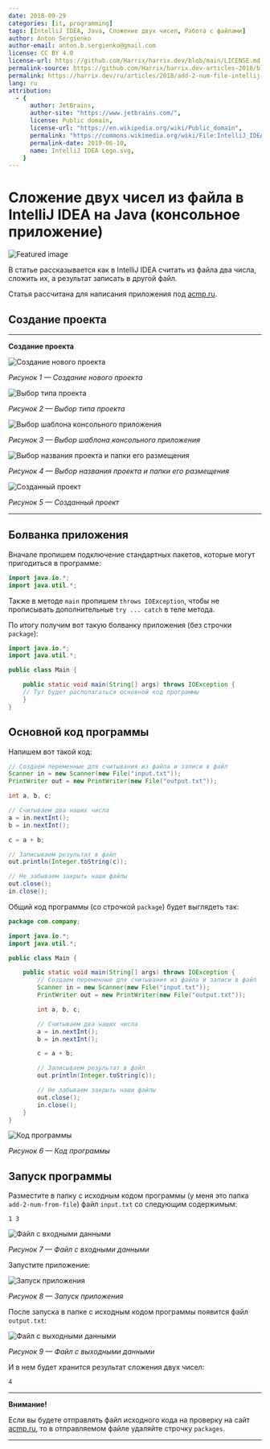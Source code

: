 ```yaml
---
date: 2018-09-29
categories: [it, programming]
tags: [IntelliJ IDEA, Java, Сложение двух чисел, Работа с файлами]
author: Anton Sergienko
author-email: anton.b.sergienko@gmail.com
license: CC BY 4.0
license-url: https://github.com/Harrix/harrix.dev/blob/main/LICENSE.md
permalink-source: https://github.com/Harrix/harrix.dev-articles-2018/blob/main/add-2-num-file-intellij-idea/add-2-num-file-intellij-idea.md
permalink: https://harrix.dev/ru/articles/2018/add-2-num-file-intellij-idea/
lang: ru
attribution:
  - {
      author: JetBrains,
      author-site: "https://www.jetbrains.com/",
      license: Public domain,
      license-url: "https://en.wikipedia.org/wiki/Public_domain",
      permalink: "https://commons.wikimedia.org/wiki/File:IntelliJ_IDEA_Logo.svg",
      permalink-date: 2019-06-10,
      name: IntelliJ IDEA Logo.svg,
    }
---
```


# Сложение двух чисел из файла в IntelliJ IDEA на Java (консольное приложение)

![Featured image](featured-image.svg)

В статье рассказывается как в IntelliJ IDEA считать из файла два числа, сложить их, а результат записать в другой файл.

Статья рассчитана для написания приложения под [acmp.ru](//acmp.ru/).

## Создание проекта

---

**Создание проекта** <!-- !details -->

![Создание нового проекта](img/new-project_01.png)

_Рисунок 1 — Создание нового проекта_

![Выбор типа проекта](img/new-project_02.png)

_Рисунок 2 — Выбор типа проекта_

![Выбор шаблона консольного приложения](img/new-project_03.png)

_Рисунок 3 — Выбор шаблона консольного приложения_

![Выбор названия проекта и папки его размещения](img/new-project_04.png)

_Рисунок 4 — Выбор названия проекта и папки его размещения_

![Созданный проект](img/new-project_05.png)

_Рисунок 5 — Созданный проект_

---

## Болванка приложения

Вначале пропишем подключение стандартных пакетов, которые могут пригодиться в программе:

```java
import java.io.*;
import java.util.*;
```

Также в методе `main` пропишем `throws IOException`, чтобы не прописывать дополнительные `try ... catch` в теле метода.

По итогу получим вот такую болванку приложения (без строчки `package`):

```java
import java.io.*;
import java.util.*;

public class Main {

    public static void main(String[] args) throws IOException {
    // Тут будет располагаться основной код программы
    }
}
```

## Основной код программы

Напишем вот такой код:

```java
// Создаем переменные для считывания из файла и записи в файл
Scanner in = new Scanner(new File("input.txt"));
PrintWriter out = new PrintWriter(new File("output.txt"));

int a, b, c;

// Считываем два наших числа
a = in.nextInt();
b = in.nextInt();

c = a + b;

// Записываем результат в файл
out.println(Integer.toString(c));

// Не забываем закрыть наши файлы
out.close();
in.close();
```

Общий код программы (со строчкой `package`) будет выглядеть так:

```java
package com.company;

import java.io.*;
import java.util.*;

public class Main {

    public static void main(String[] args) throws IOException {
        // Создаем переменные для считывания из файла и записи в файл
        Scanner in = new Scanner(new File("input.txt"));
        PrintWriter out = new PrintWriter(new File("output.txt"));

        int a, b, c;

        // Считываем два наших числа
        a = in.nextInt();
        b = in.nextInt();

        c = a + b;

        // Записываем результат в файл
        out.println(Integer.toString(c));

        // Не забываем закрыть наши файлы
        out.close();
        in.close();
    }
}
```

![Код программы](img/java.png)

_Рисунок 6 — Код программы_

## Запуск программы

Разместите в папку с исходным кодом программы (у меня это папка `add-2-num-from-file`) файл `input.txt` со следующим содержимым:

```text
1 3
```

![Файл с входными данными](img/input.png)

_Рисунок 7 — Файл с входными данными_

Запустите приложение:

![Запуск приложения](img/run.png)

_Рисунок 8 — Запуск приложения_

После запуска в папке с исходным кодом программы появится файл `output.txt`:

![Файл с выходными данными](img/output.png)

_Рисунок 9 — Файл с выходными данными_

И в нем будет хранится результат сложения двух чисел:

```text
4
```

---

**Внимание!** <!-- !important -->

Если вы будете отправлять файл исходного кода на проверку на сайт [acmp.ru](//acmp.ru/), то в отправляемом файле удаляйте строчку `packages`.

---

